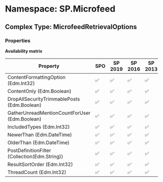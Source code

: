 # Namespace: SP.Microfeed

## Complex Type: MicrofeedRetrievalOptions

### Properties

**Availability matrix**

Property | SPO | SP 2019 | SP 2016 | SP 2013
----------|-----|---------|---------|--------
ContentFormattingOption (Edm.Int32) | ✅ | ✅ | ✅ | ✅
ContentOnly (Edm.Boolean) | ✅ | ✅ | ✅ | ✅
DropAllSecurityTrimmablePosts (Edm.Boolean) | ✅ | ✅ | ✅ | ✅
GatherUnreadMentionCountForUser (Edm.Boolean) | ✅ | ✅ | ✅ | ✅
IncludedTypes (Edm.Int32) | ✅ | ✅ | ✅ | ✅
NewerThan (Edm.DateTime) | ✅ | ✅ | ✅ | ✅
OlderThan (Edm.DateTime) | ✅ | ✅ | ✅ | ✅
PostDefinitionFilter (Collection(Edm.String)) | ✅ | ✅ | ✅ | ✅
ResultSortOrder (Edm.Int32) | ✅ | ✅ | ✅ | ✅
ThreadCount (Edm.Int32) | ✅ | ✅ | ✅ | ✅
